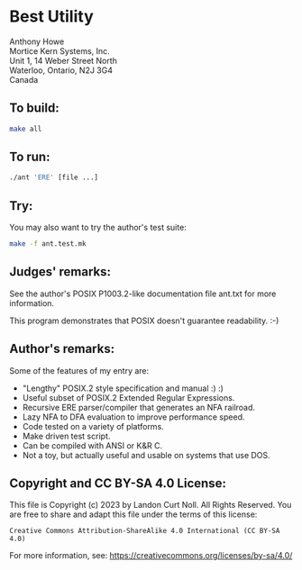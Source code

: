 # Best Utility

Anthony Howe  
Mortice Kern Systems, Inc.  
Unit 1, 14 Weber Street North  
Waterloo, Ontario, N2J 3G4  
Canada  

## To build:

```sh
make all
```

## To run:

```sh
./ant 'ERE' [file ...]
```

## Try:

You may also want to try the author's test suite:

```sh
make -f ant.test.mk
```

## Judges' remarks:

See the author's POSIX P1003.2-like documentation file ant.txt for more
information.

This program demonstrates that POSIX doesn't guarantee readability.  :-)

## Author's remarks:

Some of the features of my entry are:

-  "Lengthy" POSIX.2 style specification and manual :) :) 
-  Useful subset of POSIX.2 Extended Regular Expressions.
-  Recursive ERE parser/compiler that generates an NFA railroad. 
-  Lazy NFA to DFA evaluation to improve performance speed.
-  Code tested on a variety of platforms.
-  Make driven test script.
-  Can be compiled with ANSI or K&R C.
-  Not a toy, but actually useful and usable on systems that use DOS.

## Copyright and CC BY-SA 4.0 License:

This file is Copyright (c) 2023 by Landon Curt Noll.  All Rights Reserved.
You are free to share and adapt this file under the terms of this license:

    Creative Commons Attribution-ShareAlike 4.0 International (CC BY-SA 4.0)

For more information, see: https://creativecommons.org/licenses/by-sa/4.0/
